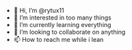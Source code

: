 - 👋 Hi, I’m @rytux11
- 👀 I’m interested in too many things
- 🌱 I’m currently learning everything
- 💞️ I’m looking to collaborate on anything
- 📫 How to reach me while i lean 

<!---
rytux11/rytux11 is a ✨ special ✨ repository because its `README.md` (this file) appears on your GitHub profile.
You can click the Preview link to take a look at your changes.
--->
